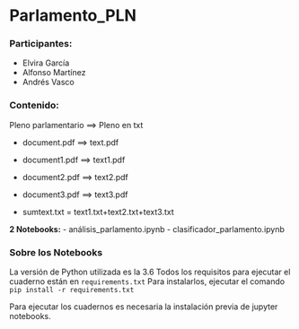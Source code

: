 # Parlamento_PLN

### Participantes: 
- Elvira García
- Alfonso Martínez
- Andrés Vasco

### Contenido:
Pleno parlamentario ==> Pleno en txt

- document.pdf 	    ==> text.pdf
- document1.pdf     ==> text1.pdf
- document2.pdf	    ==> text2.pdf
- document3.pdf	    ==> text3.pdf

- sumtext.txt = text1.txt+text2.txt+text3.txt

**2 Notebooks:**
	- análisis_parlamento.ipynb
	- clasificador_parlamento.ipynb

### Sobre los Notebooks
La versión de Python utilizada es la 3.6
Todos los requisitos para ejecutar el cuaderno están en `requirements.txt`
Para instalarlos, ejecutar el comando `pip install -r requirements.txt`

Para ejecutar los cuadernos es necesaria la instalación previa de jupyter notebooks.
